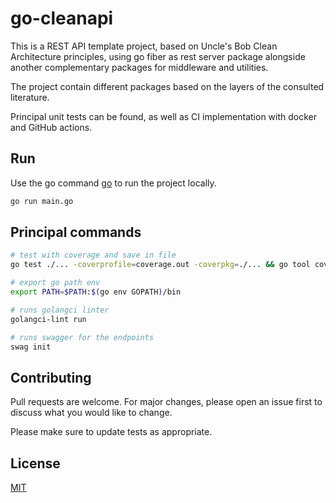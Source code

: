 # go-cleanapi

This is a REST API template project, based on Uncle's Bob Clean Architecture principles, using go fiber as rest server package alongside another complementary packages for middleware and utilities.

The project contain different packages based on the layers of the consulted literature.

Principal unit tests can be found, as well as CI implementation with docker and GitHub actions.

## Run

Use the go command [go](https://go.dev/) to run the project locally.

```bash
go run main.go
```

## Principal commands

```bash
# test with coverage and save in file
go test ./... -coverprofile=coverage.out -coverpkg=./... && go tool cover -func=coverage.out

# export go path env
export PATH=$PATH:$(go env GOPATH)/bin

# runs golangci linter
golangci-lint run

# runs swagger for the endpoints
swag init
```

## Contributing

Pull requests are welcome. For major changes, please open an issue first
to discuss what you would like to change.

Please make sure to update tests as appropriate.

## License

[MIT](https://choosealicense.com/licenses/mit/)